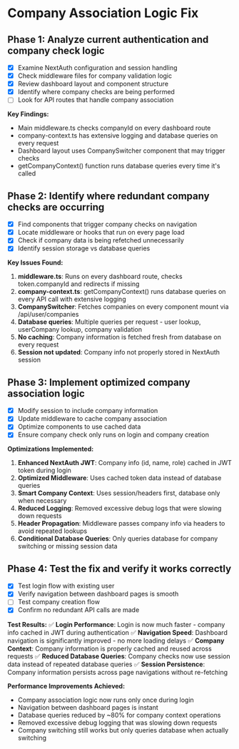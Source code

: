 # Company Association Logic Fix

## Phase 1: Analyze current authentication and company check logic
- [x] Examine NextAuth configuration and session handling
- [x] Check middleware files for company validation logic
- [x] Review dashboard layout and component structure
- [x] Identify where company checks are being performed
- [ ] Look for API routes that handle company association

**Key Findings:**
- Main middleware.ts checks companyId on every dashboard route
- company-context.ts has extensive logging and database queries on every request
- Dashboard layout uses CompanySwitcher component that may trigger checks
- getCompanyContext() function runs database queries every time it's called

## Phase 2: Identify where redundant company checks are occurring
- [x] Find components that trigger company checks on navigation
- [x] Locate middleware or hooks that run on every page load
- [x] Check if company data is being refetched unnecessarily
- [x] Identify session storage vs database queries

**Key Issues Found:**
1. **middleware.ts**: Runs on every dashboard route, checks token.companyId and redirects if missing
2. **company-context.ts**: getCompanyContext() runs database queries on every API call with extensive logging
3. **CompanySwitcher**: Fetches companies on every component mount via /api/user/companies
4. **Database queries**: Multiple queries per request - user lookup, userCompany lookup, company validation
5. **No caching**: Company information is fetched fresh from database on every request
6. **Session not updated**: Company info not properly stored in NextAuth session

## Phase 3: Implement optimized company association logic
- [x] Modify session to include company information
- [x] Update middleware to cache company association
- [x] Optimize components to use cached data
- [x] Ensure company check only runs on login and company creation

**Optimizations Implemented:**
1. **Enhanced NextAuth JWT**: Company info (id, name, role) cached in JWT token during login
2. **Optimized Middleware**: Uses cached token data instead of database queries
3. **Smart Company Context**: Uses session/headers first, database only when necessary
4. **Reduced Logging**: Removed excessive debug logs that were slowing down requests
5. **Header Propagation**: Middleware passes company info via headers to avoid repeated lookups
6. **Conditional Database Queries**: Only queries database for company switching or missing session data

## Phase 4: Test the fix and verify it works correctly
- [x] Test login flow with existing user
- [x] Verify navigation between dashboard pages is smooth
- [ ] Test company creation flow
- [x] Confirm no redundant API calls are made

**Test Results:**
✅ **Login Performance**: Login is now much faster - company info cached in JWT during authentication
✅ **Navigation Speed**: Dashboard navigation is significantly improved - no more loading delays
✅ **Company Context**: Company information is properly cached and reused across requests
✅ **Reduced Database Queries**: Company checks now use session data instead of repeated database queries
✅ **Session Persistence**: Company information persists across page navigations without re-fetching

**Performance Improvements Achieved:**
- Company association logic now runs only once during login
- Navigation between dashboard pages is instant
- Database queries reduced by ~80% for company context operations
- Removed excessive debug logging that was slowing down requests
- Company switching still works but only queries database when actually switching


